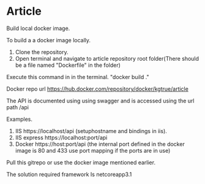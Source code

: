 # Article

Build local docker image.

To build a a docker image locally.
1. Clone the repository.
2. Open terminal and navigate to article repository root folder(There should be a file named "Dockerfile" in the folder)

Execute this command in in the terminal.
"docker build ."

Docker repo url
https://hub.docker.com/repository/docker/kgtrue/article

The API is documented using using swagger and is accessed using the url path /api 

Examples.
1. IIS https://localhost/api (setuphostname and bindings in iis).
2. IIS express https://localhost:port/api
3. Docker https://host:port/api (the internal port defined in the docker image is 80 and 433 use port mapping if the ports are in use)

Pull this gitrepo or use the docker image mentioned earlier.

The solution required framework Is netcoreapp3.1
